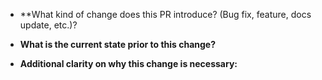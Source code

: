 * **What kind of change does this PR introduce? (Bug fix, feature, docs update, etc.)?



* **What is the current state prior to this change?**



* **Additional clarity on why this change is necessary:**



